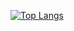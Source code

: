 
[![Top Langs](https://github-readme-stats.vercel.app/api/top-langs/?username=owdelc&langs_count=8)](https://github.com/owdelc/github-readme-stats)

